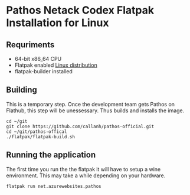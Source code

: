# Pathos Netack Codex Flatpak Installation for Linux



## Requriments
* 64-bit x86_64 CPU 
* Flatpak enabled [Linux distribution](https://flatpak.org/setup/) 
* flatpak-builder installed 

## Building

This is a temporary step. Once the development team gets Pathos on Flathub, this step will be unessessary. Thus builds and installs the image. 

```
cd ~/git
git clone https://github.com/callanh/pathos-official.git
cd ~/git/pathos-offical
./flatpak/flatpak-build.sh
```

<!-- ## Installation

Install flatpak application

```
flatpack install net.azurewebsites.pathos
``` -->

## Running the application
The first time you run the the flatpak it will have to setup a wine environment. This may take a while depending on your hardware.  

```
flatpak run net.azurewebsites.pathos
```


##